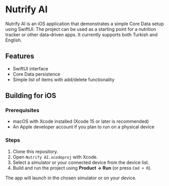 # Nutrify AI

Nutrify AI is an iOS application that demonstrates a simple Core Data setup using SwiftUI. The project can be used as a starting point for a nutrition tracker or other data‑driven apps. It currently supports both Turkish and English.

## Features
- SwiftUI interface
- Core Data persistence
- Simple list of items with add/delete functionality

## Building for iOS

### Prerequisites
- macOS with Xcode installed (Xcode 15 or later is recommended)
- An Apple developer account if you plan to run on a physical device

### Steps
1. Clone this repository.
2. Open `Nutrify AI.xcodeproj` with Xcode.
3. Select a simulator or your connected device from the device list.
4. Build and run the project using **Product → Run** (or press `Cmd + R`).

The app will launch in the chosen simulator or on your device.

